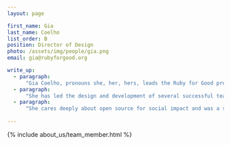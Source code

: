 ```yaml
---
layout: page

first_name: Gia
last_name: Coelho
list_order: B
position: Director of Design
photo: /assets/img/people/gia.png
email: gia@rubyforgood.org

write_up:
  - paragraph:
      "Gia Coelho, pronouns she, her, hers, leads the Ruby for Good product design practice, focusing on a human-centered approach, and collaborating with designers in all phases of the design process to foster creativity, innovation, and a user-centric mindset. She has shaped the practice into one that emphasizes inclusivity, empathy, accessibility, and designs onboarding programs to help level up new designers. "
  - paragraph:
      "She has led the design and development of several successful teams and products, working closely with cross-functional teams, including developers and product managers, and liaising with stakeholders and business leads."
  - paragraph:
      "She cares deeply about open source for social impact and was a speaker on the subject at RailsConf 2022. Her passions include wildlife conservation, writing, culinary adventures, and creating mixed media art."
    
---
```


{% include about_us/team_member.html %}
